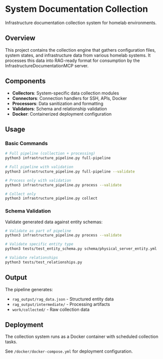 # System Documentation Collection

Infrastructure documentation collection system for homelab environments.

## Overview

This project contains the collection engine that gathers configuration files,
system states, and infrastructure data from various homelab systems. It processes
this data into RAG-ready format for consumption by the InfrastructureDocumentationMCP
server.

## Components

- **Collectors**: System-specific data collection modules
- **Connectors**: Connection handlers for SSH, APIs, Docker
- **Processors**: Data sanitization and formatting
- **Validators**: Schema and relationship validation
- **Docker**: Containerized deployment configuration

## Usage

### Basic Commands

```bash
# Full pipeline (collection + processing)
python3 infrastructure_pipeline.py full-pipeline

# Full pipeline with validation
python3 infrastructure_pipeline.py full-pipeline --validate

# Process only with validation
python3 infrastructure_pipeline.py process --validate

# Collect only
python3 infrastructure_pipeline.py collect
```

### Schema Validation

Validate generated data against entity schemas:

```bash
# Validate as part of pipeline
python3 infrastructure_pipeline.py process --validate

# Validate specific entity type
python3 tests/test_entity_schema.py schema/physical_server_entity.yml

# Validate relationships
python3 tests/test_relationships.py
```

## Output

The pipeline generates:
- `rag_output/rag_data.json` - Structured entity data
- `rag_output/intermediate/` - Processing artifacts
- `work/collected/` - Raw collection data

## Deployment

The collection system runs as a Docker container with scheduled collection tasks.

See `/docker/docker-compose.yml` for deployment configuration.
